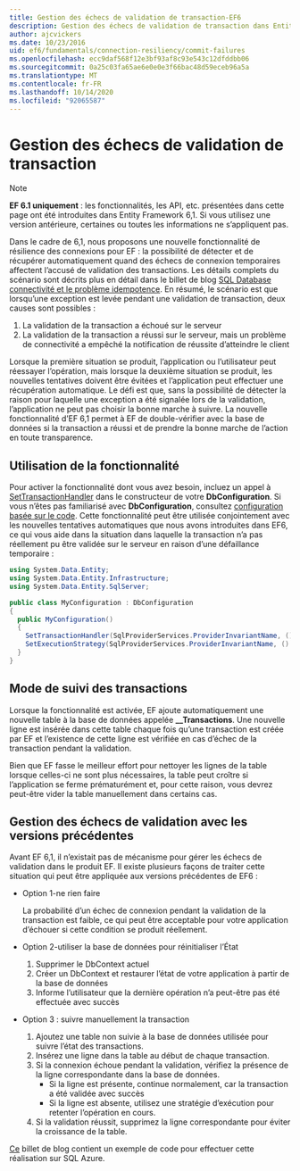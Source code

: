 ```yaml
---
title: Gestion des échecs de validation de transaction-EF6
description: Gestion des échecs de validation de transaction dans Entity Framework 6
author: ajcvickers
ms.date: 10/23/2016
uid: ef6/fundamentals/connection-resiliency/commit-failures
ms.openlocfilehash: ecc9daf568f12e3bf93af8c93e543c12dfddbb06
ms.sourcegitcommit: 0a25c03fa65ae6e0e0e3f66bac48d59eceb96a5a
ms.translationtype: MT
ms.contentlocale: fr-FR
ms.lasthandoff: 10/14/2020
ms.locfileid: "92065587"
---
```

# <a name="handling-transaction-commit-failures"></a>Gestion des échecs de validation de transaction

> [!NOTE]
> **EF 6.1 uniquement** : les fonctionnalités, les API, etc. présentées dans cette page ont été introduites dans Entity Framework 6,1. Si vous utilisez une version antérieure, certaines ou toutes les informations ne s’appliquent pas.  

Dans le cadre de 6,1, nous proposons une nouvelle fonctionnalité de résilience des connexions pour EF : la possibilité de détecter et de récupérer automatiquement quand des échecs de connexion temporaires affectent l’accusé de validation des transactions. Les détails complets du scénario sont décrits plus en détail dans le billet de blog [SQL Database connectivité et le problème idempotence](/archive/blogs/adonet/sql-database-connectivity-and-the-idempotency-issue).  En résumé, le scénario est que lorsqu’une exception est levée pendant une validation de transaction, deux causes sont possibles :  

1. La validation de la transaction a échoué sur le serveur
2. La validation de la transaction a réussi sur le serveur, mais un problème de connectivité a empêché la notification de réussite d’atteindre le client  

Lorsque la première situation se produit, l’application ou l’utilisateur peut réessayer l’opération, mais lorsque la deuxième situation se produit, les nouvelles tentatives doivent être évitées et l’application peut effectuer une récupération automatique. Le défi est que, sans la possibilité de détecter la raison pour laquelle une exception a été signalée lors de la validation, l’application ne peut pas choisir la bonne marche à suivre. La nouvelle fonctionnalité d’EF 6,1 permet à EF de double-vérifier avec la base de données si la transaction a réussi et de prendre la bonne marche de l’action en toute transparence.  

## <a name="using-the-feature"></a>Utilisation de la fonctionnalité  

Pour activer la fonctionnalité dont vous avez besoin, incluez un appel à [SetTransactionHandler](https://msdn.microsoft.com/library/system.data.entity.dbconfiguration.setdefaulttransactionhandler.aspx) dans le constructeur de votre **DbConfiguration**. Si vous n’êtes pas familiarisé avec **DbConfiguration**, consultez [configuration basée sur le code](xref:ef6/fundamentals/configuring/code-based). Cette fonctionnalité peut être utilisée conjointement avec les nouvelles tentatives automatiques que nous avons introduites dans EF6, ce qui vous aide dans la situation dans laquelle la transaction n’a pas réellement pu être validée sur le serveur en raison d’une défaillance temporaire :  

``` csharp
using System.Data.Entity;
using System.Data.Entity.Infrastructure;
using System.Data.Entity.SqlServer;

public class MyConfiguration : DbConfiguration  
{
  public MyConfiguration()  
  {  
    SetTransactionHandler(SqlProviderServices.ProviderInvariantName, () => new CommitFailureHandler());  
    SetExecutionStrategy(SqlProviderServices.ProviderInvariantName, () => new SqlAzureExecutionStrategy());  
  }  
}
```  

## <a name="how-transactions-are-tracked"></a>Mode de suivi des transactions  

Lorsque la fonctionnalité est activée, EF ajoute automatiquement une nouvelle table à la base de données appelée **__Transactions**. Une nouvelle ligne est insérée dans cette table chaque fois qu’une transaction est créée par EF et l’existence de cette ligne est vérifiée en cas d’échec de la transaction pendant la validation.  

Bien que EF fasse le meilleur effort pour nettoyer les lignes de la table lorsque celles-ci ne sont plus nécessaires, la table peut croître si l’application se ferme prématurément et, pour cette raison, vous devrez peut-être vider la table manuellement dans certains cas.  

## <a name="how-to-handle-commit-failures-with-previous-versions"></a>Gestion des échecs de validation avec les versions précédentes

Avant EF 6,1, il n’existait pas de mécanisme pour gérer les échecs de validation dans le produit EF. Il existe plusieurs façons de traiter cette situation qui peut être appliquée aux versions précédentes de EF6 :  

* Option 1-ne rien faire  

  La probabilité d’un échec de connexion pendant la validation de la transaction est faible, ce qui peut être acceptable pour votre application d’échouer si cette condition se produit réellement.  

* Option 2-utiliser la base de données pour réinitialiser l’État  

  1. Supprimer le DbContext actuel  
  2. Créer un DbContext et restaurer l’état de votre application à partir de la base de données  
  3. Informe l’utilisateur que la dernière opération n’a peut-être pas été effectuée avec succès  

* Option 3 : suivre manuellement la transaction  

  1. Ajoutez une table non suivie à la base de données utilisée pour suivre l’état des transactions.  
  2. Insérez une ligne dans la table au début de chaque transaction.  
  3. Si la connexion échoue pendant la validation, vérifiez la présence de la ligne correspondante dans la base de données.  
     * Si la ligne est présente, continue normalement, car la transaction a été validée avec succès  
     * Si la ligne est absente, utilisez une stratégie d’exécution pour retenter l’opération en cours.  
  4. Si la validation réussit, supprimez la ligne correspondante pour éviter la croissance de la table.  

[Ce](/archive/blogs/adonet/sql-database-connectivity-and-the-idempotency-issue) billet de blog contient un exemple de code pour effectuer cette réalisation sur SQL Azure.  
